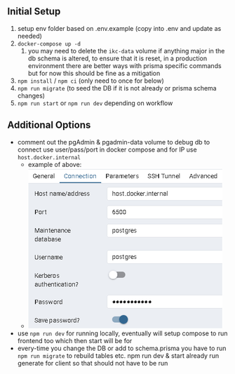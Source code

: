 ## Initial Setup

1. setup env folder based on .env.example (copy into .env and update as needed)
2. `docker-compose up -d`
   1. you may need to delete the `ikc-data` volume if anything major in the db schema is altered, to ensure that it is reset, in a production environment there are better ways with prisma specific commands but for now this should be fine as a mitigation
3. `npm install` / `npm ci` (only need to once for below)
4. `npm run migrate` (to seed the DB if it is not already or prisma schema changes)
5. `npm run start` or `npm run dev` depending on workflow

## Additional Options

- comment out the pgAdmin & pgadmin-data volume to debug db to connect use user/pass/port in docker compose and for IP use `host.docker.internal`
  - example of above:
  - ![PGAdmin login connect server example image](images/pgAdmin_example.png)
- use `npm run dev` for running locally, eventually will setup compose to run frontend too which then start will be for
- every-time you change the DB or add to schema.prisma you have to run `npm run migrate` to rebuild tables etc. npm run dev & start already run generate for client so that should not have to be run
